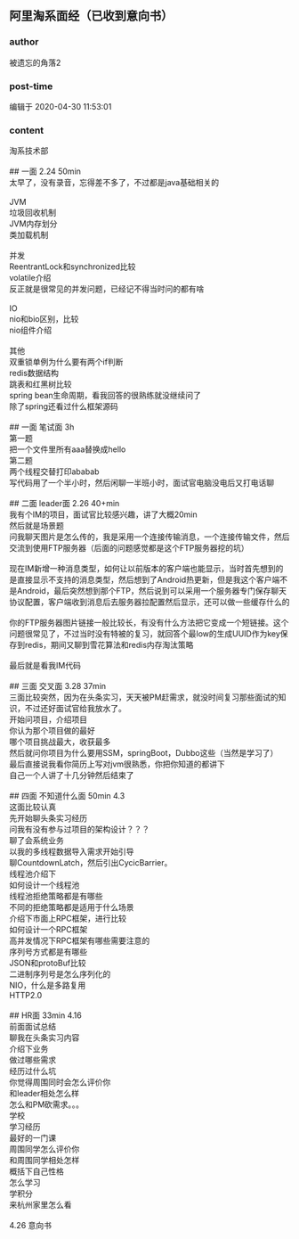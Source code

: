 ## 阿里淘系面经（已收到意向书）
### author 
被遗忘的角落2
### post-time 

编辑于  2020-04-30 11:53:01
### content 
<div class="post-topic-des nc-post-content">
 淘系技术部
 <br/>
 <br/>
 ## 一面 2.24  50min
 <br/>
 太早了，没有录音，忘得差不多了，不过都是java基础相关的
 <br/>
 <br/>
 JVM
 <br/>
 垃圾回收机制
 <br/>
 JVM内存划分
 <br/>
 类加载机制
 <br/>
 <br/>
 并发
 <br/>
 ReentrantLock和synchronized比较
 <br/>
 volatile介绍
 <br/>
 反正就是很常见的并发问题，已经记不得当时问的都有啥
 <br/>
 <br/>
 IO
 <br/>
 nio和bio区别，比较
 <br/>
 nio组件介绍
 <br/>
 <br/>
 其他
 <br/>
 双重锁单例为什么要有两个if判断
 <br/>
 redis数据结构
 <br/>
 跳表和红黑树比较
 <br/>
 spring bean生命周期，看我回答的很熟练就没继续问了
 <br/>
 除了spring还看过什么框架源码
 <br/>
 <br/>
 ## 一面 笔试面   3h
 <br/>
 第一题
 <br/>
 把一个文件里所有aaa替换成hello
 <br/>
 第二题
 <br/>
 两个线程交替打印ababab
 <br/>
 写代码用了一个半小时，然后闲聊一半班小时，面试官电脑没电后又打电话聊
 <br/>
 <br/>
 ## 二面  leader面  2.26 40+min
 <br/>
 我有个IM的项目，面试官比较感兴趣，讲了大概20min
 <br/>
 然后就是场景题
 <br/>
 问我聊天图片是怎么传的，我是采用一个连接传输消息，一个连接传输文件，然后交流到使用FTP服务器（后面的问题感觉都是这个FTP服务器挖的坑）
 <br/>
 <br/>
 现在IM新增一种消息类型，如何让以前版本的客户端也能显示，当时首先想到的是直接显示不支持的消息类型，然后想到了Android热更新，但是我这个客户端不是Android，最后突然想到那个FTP，然后说到可以采用一个服务器专门保存聊天协议配置，客户端收到消息后去服务器拉配置然后显示，还可以做一些缓存什么的
 <br/>
 <br/>
 你的FTP服务器图片链接一般比较长，有没有什么方法把它变成一个短链接。这个问题很常见了，不过当时没有特被的复习，就回答个最low的生成UUID作为key保存到redis，期间又聊到雪花算法和redis内存淘汰策略
 <br/>
 <br/>
 最后就是看我IM代码
 <br/>
 <br/>
 ## 三面 交叉面  3.28  37min
 <br/>
 三面比较突然，因为在头条实习，天天被PM赶需求，就没时间复习那些面试的知识，不过还好面试官给我放水了。
 <br/>
 开始问项目，介绍项目
 <br/>
 你认为那个项目做的最好
 <br/>
 哪个项目挑战最大，收获最多
 <br/>
 然后就问你项目为什么要用SSM，springBoot，Dubbo这些（当然是学习了）
 <br/>
 最后直接说我看你简历上写对jvm很熟悉，你把你知道的都讲下
 <br/>
 自己一个人讲了十几分钟然后结束了
 <br/>
 <br/>
 ## 四面  不知道什么面   50min  4.3
 <br/>
 这面比较认真
 <br/>
 先开始聊头条实习经历
 <br/>
 问我有没有参与过项目的架构设计？？？
 <br/>
 聊了会系统业务
 <br/>
 以我的多线程数据导入需求开始引导
 <br/>
 聊CountdownLatch，然后引出CycicBarrier。
 <br/>
 线程池介绍下
 <br/>
 如何设计一个线程池
 <br/>
 线程池拒绝策略都是有哪些
 <br/>
 不同的拒绝策略都是适用于什么场景
 <br/>
 介绍下市面上RPC框架，进行比较
 <br/>
 如何设计一个RPC框架
 <br/>
 高并发情况下RPC框架有哪些需要注意的
 <br/>
 序列号方式都是有哪些
 <br/>
 JSON和protoBuf比较
 <br/>
 二进制序列号是怎么序列化的
 <br/>
 NIO，什么是多路复用
 <br/>
 HTTP2.0
 <br/>
 <br/>
 ## HR面  33min  4.16
 <br/>
 前面面试总结
 <br/>
 聊我在头条实习内容
 <br/>
 介绍下业务
 <br/>
 做过哪些需求
 <br/>
 经历过什么坑
 <br/>
 你觉得周围同时会怎么评价你
 <br/>
 和leader相处怎么样
 <br/>
 怎么和PM砍需求。。。
 <br/>
 学校
 <br/>
 学习经历
 <br/>
 最好的一门课
 <br/>
 周围同学怎么评价你
 <br/>
 和周围同学相处怎样
 <br/>
 概括下自己性格
 <br/>
 怎么学习
 <br/>
 学积分
 <br/>
 来杭州家里怎么看
 <br/>
 <br/>
 4.26 意向书
</div>

